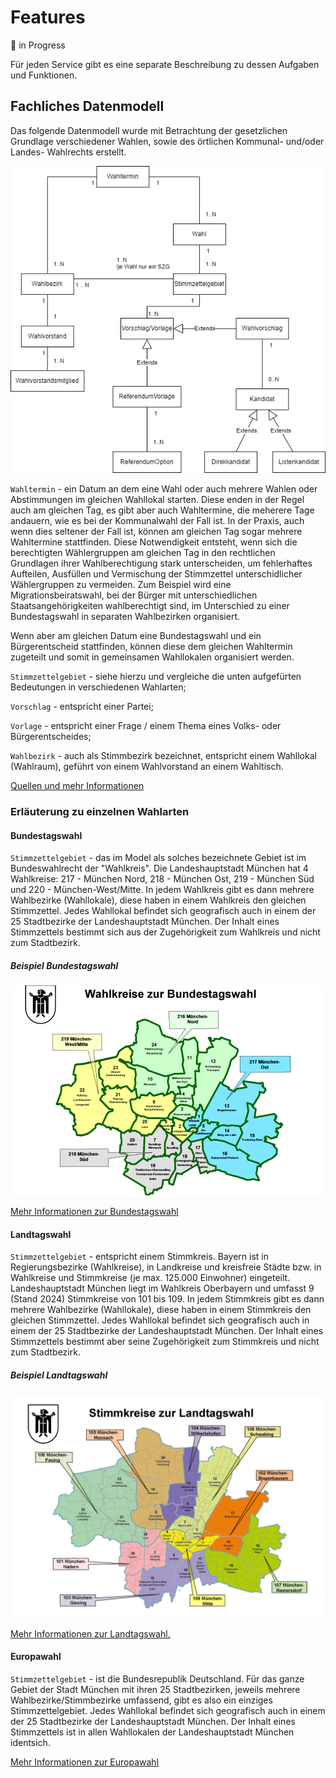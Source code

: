 # Features

🚧 in Progress

Für jeden Service gibt es eine separate Beschreibung zu dessen Aufgaben und Funktionen.

## Fachliches Datenmodell

Das folgende Datenmodell wurde mit Betrachtung der gesetzlichen Grundlage verschiedener Wahlen, sowie des örtlichen 
Kommunal- und/oder Landes- Wahlrechts erstellt.

![Datenmodell:](../public/fachlichesDatenmodell/vermutetesFachlichesDatenmodell_20241008.png)

`Wahltermin` - ein Datum an dem eine Wahl oder auch mehrere Wahlen oder Abstimmungen im
gleichen Wahllokal starten. Diese enden in der Regel auch am gleichen Tag, es gibt aber auch
Wahltermine, die meherere Tage andauern, wie es bei der Kommunalwahl der Fall ist.
In der Praxis, auch wenn dies seltener der Fall ist, können am gleichen Tag sogar mehrere
Wahltermine stattfinden. Diese Notwendigkeit entsteht, wenn sich die berechtigten Wählergruppen
am gleichen Tag in den rechtlichen Grundlagen ihrer Wahlberechtigung stark unterscheiden,
um fehlerhaftes Aufteilen, Ausfüllen und Vermischung der Stimmzettel unterschidlicher
Wählergruppen zu vermeiden. Zum Beispiel wird eine Migrationsbeiratswahl, bei der Bürger mit
unterschiedlichen Staatsangehörigkeiten wahlberechtigt sind, im Unterschied zu einer
Bundestagswahl in separaten Wahlbezirken organisiert.

Wenn aber am gleichen Datum eine Bundestagswahl und ein Bürgerentscheid stattfinden, können diese 
dem gleichen Wahltermin zugeteilt und somit in gemeinsamen Wahllokalen organisiert werden. 

`Stimmzettelgebiet` - siehe hierzu und vergleiche die unten aufgefürten Bedeutungen in verschiedenen Wahlarten;

`Vorschlag` - entspricht einer Partei;

`Vorlage` - entspricht einer Frage / einem Thema eines Volks- oder Bürgerentscheides;

`Wahlbezirk` - auch als Stimmbezirk bezeichnet, entspricht einem Wahllokal (Wahlraum), geführt von einem Wahlvorstand an einem Wahltisch.


[Quellen und mehr Informationen](https://stadt.muenchen.de/rathaus/politik/wahlen.html)


### Erläuterung zu einzelnen Wahlarten

#### Bundestagswahl

`Stimmzettelgebiet` - das im Model als solches bezeichnete Gebiet ist im Bundeswahlrecht der "Wahlkreis". 
Die Landeshauptstadt München hat 4 Wahlkreise: 217 - München Nord, 218 - München Ost, 219 - München Süd und 220 - 
München-West/Mitte. In jedem Wahlkreis gibt es dann mehrere Wahlbezirke (Wahllokale), diese haben in einem Wahlkreis den gleichen Stimmzettel. 
Jedes Wahllokal befindet sich geografisch auch in einem der 25 Stadtbezirke der Landeshauptstadt München. 
Der Inhalt eines Stimmzettels bestimmt sich aus der Zugehörigkeit zum Wahlkreis und nicht zum Stadtbezirk.

##### Beispiel Bundestagswahl

![Wahlkreise in der Landeshauptstadt München](../public/fachlichesDatenmodell/Wahlkreiskarte_BTW2025.png)

[Mehr Informationen zur Bundestagswahl](https://stadt.muenchen.de/infos/bundestagswahlen.html)

#### Landtagswahl

`Stimmzettelgebiet` - entspricht einem Stimmkreis. Bayern ist in Regierungsbezirke (Wahlkreise), in Landkreise und kreisfreie Städte bzw. in Wahlkreise und Stimmkreise (je max. 125.000 Einwohner) eingeteilt.
Landeshauptstadt München liegt im Wahlkreis Oberbayern und umfasst 9 (Stand 2024) Stimmkreise von 101 bis 109. In jedem Stimmkreis gibt es dann mehrere Wahlbezirke (Wahllokale), diese haben in einem 
Stimmkreis den gleichen Stimmzettel. Jedes Wahllokal befindet sich geografisch auch in einem der 25 Stadtbezirke der Landeshauptstadt München. 
Der Inhalt eines Stimmzettels bestimmt aber seine Zugehörigkeit zum Stimmkreis und nicht zum Stadtbezirk.

##### Beispiel Landtagswahl

![Stimmkreiskarte in der Landeshauptstadt München](../public/fachlichesDatenmodell/Stimmkreiskarte_LTW_V1.jpg)

[Mehr Informationen zur Landtagswahl.](https://stadt.muenchen.de/infos/landtagswahlen-und-bezirkswahlen-teil-ii.html)

#### Europawahl

`Stimmzettelgebiet` - ist die Bundesrepublik Deutschland. Für das ganze Gebiet der Stadt München mit ihren 25 Stadtbezirken, jeweils mehrere Wahlbezirke/Stimmbezirke umfassend, gibt es also ein einziges Stimmzettelgebiet.
Jedes Wahllokal befindet sich geografisch auch in einem der 25 Stadtbezirke der Landeshauptstadt München. Der Inhalt eines Stimmzettels ist in allen Wahllokalen der Landeshauptstadt München identsich.

[Mehr Informationen zur Europawahl](https://stadt.muenchen.de/infos/europawahlen.html)

